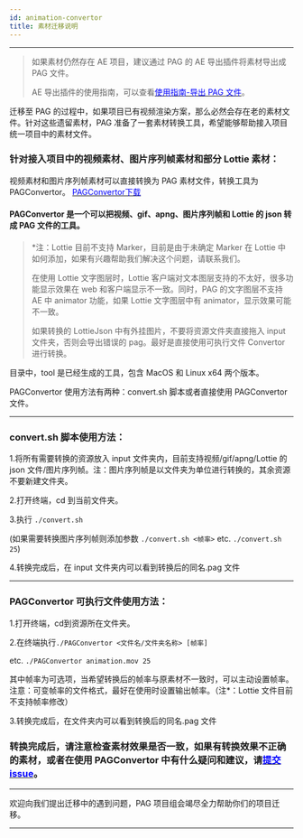 ```yaml
---
id: animation-convertor
title: 素材迁移说明
---
```

---

> 如果素材仍然存在 AE 项目，建议通过 PAG 的 AE 导出插件将素材导出成 PAG 文件。
> 
> AE 导出插件的使用指南，可以查看[<font color=blue>使用指南-导出 PAG 文件</font>](/docs/pag-export.html)。

迁移至 PAG 的过程中，如果项目已有视频渲染方案，那么必然会存在老的素材文件。针对这些遗留素材，PAG 准备了一套素材转换工具，希望能够帮助接入项目统一项目中的素材文件。

### 针对接入项目中的视频素材、图片序列帧素材和部分 Lottie 素材：

视频素材和图片序列帧素材可以直接转换为 PAG 素材文件，转换工具为 PAGConvertor。
[<font color=blue>PAGConvertor下载</font>](/file/PAGConvertor.zip) 

#### PAGConvertor 是一个可以把视频、gif、apng、图片序列帧和 Lottie 的 json 转成 PAG 文件的工具。

> *注：Lottie 目前不支持 Marker，目前是由于未确定 Marker 在 Lottie 中如何添加，如果有兴趣帮助我们解决这个问题，请联系我们。
>
> 在使用 Lottie 文字图层时，Lottie 客户端对文本图层支持的不太好，很多功能显示效果在 web 和客户端显示不一致。同时，PAG 的文字图层不支持 AE 中 animator 功能，如果 Lottie 文字图层中有 animator，显示效果可能不一致。
>
> 如果转换的 LottieJson 中有外挂图片，不要将资源文件夹直接拖入 input 文件夹，否则会导出错误的 pag。最好是直接使用可执行文件 Convertor 进行转换。

目录中，tool 是已经生成的工具，包含 MacOS 和 Linux x64 两个版本。

PAGConvertor 使用方法有两种：convert.sh 脚本或者直接使用 PAGConvertor 文件。

---

### convert.sh 脚本使用方法：

1.将所有需要转换的资源放入 input 文件夹内，目前支持视频/gif/apng/Lottie 的 json 文件/图片序列帧。注：图片序列帧是以文件夹为单位进行转换的，其余资源不要新建文件夹。

2.打开终端，cd 到当前文件夹。

3.执行 `./convert.sh` 

(如果需要转换图片序列帧则添加参数 `./convert.sh <帧率>`  etc. `./convert.sh 25`)

4.转换完成后，在 input 文件夹内可以看到转换后的同名.pag 文件

---

### PAGConvertor 可执行文件使用方法：

1.打开终端，cd到资源所在文件夹。

2.在终端执行`./PAGConvertor <文件名/文件夹名称> [帧率]` 

etc. `./PAGConvertor animation.mov 25`

其中帧率为可选项，当希望转换后的帧率与原素材不一致时，可以主动设置帧率。注意：可变帧率的文件格式，最好在使用时设置输出帧率。（注*：Lottie 文件目前不支持帧率修改）

3.转换完成后，在文件夹内可以看到转换后的同名.pag 文件
### 转换完成后，请注意检查素材效果是否一致，如果有转换效果不正确的素材，或者在使用 PAGConvertor 中有什么疑问和建议，请[<font color=blue>提交issue</font>](https://github.com/libpag/libpag/issues/new?assignees=&labels=&template=bug_report.md&title=)。


---

欢迎向我们提出迁移中的遇到问题，PAG 项目组会竭尽全力帮助你们的项目迁移。

---
